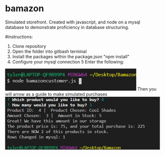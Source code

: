 # bamazon
Simulated storefront. Created with javascript, and node on a mysql database to demonstrate proficiency in database structuring.

#instructions:
1. Clone repository 
2. Open the folder into gitbash terminal
3. Install the packages within the package.json "npm install"
4. Configure your mysql connection
5 Enter the following:
<img src = "bamazonexample2.PNG">
Then you will arrow as a guide to make simulated purchases
<img src = "bamazon example.PNG">
